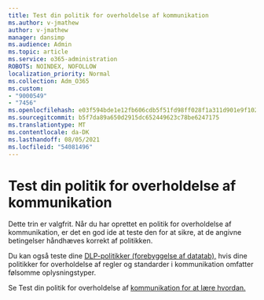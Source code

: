 ```yaml
---
title: Test din politik for overholdelse af kommunikation
ms.author: v-jmathew
author: v-jmathew
manager: dansimp
ms.audience: Admin
ms.topic: article
ms.service: o365-administration
ROBOTS: NOINDEX, NOFOLLOW
localization_priority: Normal
ms.collection: Adm_O365
ms.custom:
- "9000549"
- "7456"
ms.openlocfilehash: e03f594bde1e12fb606cdb5f51fd98ff028f1a311d901e9f10241b027231c371
ms.sourcegitcommit: b5f7da89a650d2915dc652449623c78be6247175
ms.translationtype: MT
ms.contentlocale: da-DK
ms.lasthandoff: 08/05/2021
ms.locfileid: "54081496"
---
```

# <a name="test-your-communication-compliance-policy"></a>Test din politik for overholdelse af kommunikation

Dette trin er valgfrit. Når du har oprettet en politik for overholdelse af kommunikation, er det en god ide at teste den for at sikre, at de angivne betingelser håndhæves korrekt af politikken.

Du kan også teste dine [DLP-politikker (forebyggelse af datatab),](https://go.microsoft.com/fwlink/?linkid=2110890) hvis dine politikker for overholdelse af regler og standarder i kommunikation omfatter følsomme oplysningstyper.

Se Test din politik for overholdelse af [kommunikation for at lære hvordan.](https://go.microsoft.com/fwlink/?linkid=2111304)
